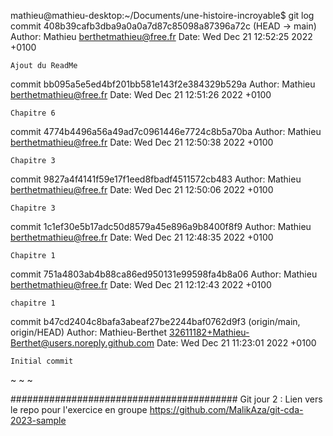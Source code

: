 mathieu@mathieu-desktop:~/Documents/une-histoire-incroyable$ git log
commit 408b39cafb3dba9a0a0a7d87c85098a87396a72c (HEAD -> main)
Author: Mathieu <berthetmathieu@free.fr>
Date:   Wed Dec 21 12:52:25 2022 +0100

    Ajout du ReadMe

commit bb095a5e5ed4bf201bb581e143f2e384329b529a
Author: Mathieu <berthetmathieu@free.fr>
Date:   Wed Dec 21 12:51:26 2022 +0100

    Chapitre 6

commit 4774b4496a56a49ad7c0961446e7724c8b5a70ba
Author: Mathieu <berthetmathieu@free.fr>
Date:   Wed Dec 21 12:50:38 2022 +0100

    Chapitre 3

commit 9827a4f4141f59e17f1eed8fbadf4511572cb483
Author: Mathieu <berthetmathieu@free.fr>
Date:   Wed Dec 21 12:50:06 2022 +0100

    Chapitre 3

commit 1c1ef30e5b17adc50d8579a45e896a9b8400f8f9
Author: Mathieu <berthetmathieu@free.fr>
Date:   Wed Dec 21 12:48:35 2022 +0100

    Chapitre 1

commit 751a4803ab4b88ca86ed950131e99598fa4b8a06
Author: Mathieu <berthetmathieu@free.fr>
Date:   Wed Dec 21 12:12:43 2022 +0100

    chapitre 1

commit b47cd2404c8bafa3abeaf27be2244baf0762d9f3 (origin/main, origin/HEAD)
Author: Mathieu-Berthet <32611182+Mathieu-Berthet@users.noreply.github.com>
Date:   Wed Dec 21 11:23:01 2022 +0100

    Initial commit
~
~
~





#########################################
Git jour 2 : 
 Lien vers le repo pour l'exercice en groupe
https://github.com/MalikAza/git-cda-2023-sample

